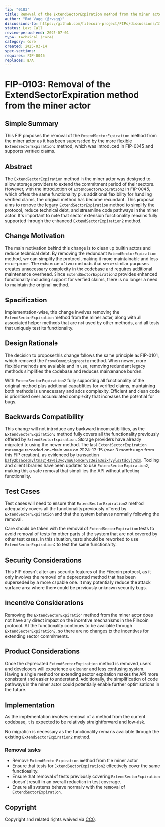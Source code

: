 ```yaml
---
fip: "0103"
title: Removal of the ExtendSectorExpiration method from the miner actor
author: "Rod Vagg (@rvagg)"
discussions-to: https://github.com/filecoin-project/FIPs/discussions/1116
status: Last Call
review-period-end: 2025-07-01
type: Technical (Core)
category: Core
created: 2025-03-14
spec-sections: 
requires: FIP-0045
replaces: N/A
---
```


# FIP-0103: Removal of the ExtendSectorExpiration method from the miner actor

## Simple Summary

This FIP proposes the removal of the `ExtendSectorExpiration` method from the miner actor as it has been superseded by the more flexible `ExtendSectorExpiration2` method, which was introduced in FIP-0045 and supports verified claims.

## Abstract

The `ExtendSectorExpiration` method in the miner actor was designed to allow storage providers to extend the commitment period of their sectors. However, with the introduction of `ExtendSectorExpiration2` in FIP-0045, which offers the same functionality plus additional flexibility for handling verified claims, the original method has become redundant. This proposal aims to remove the legacy `ExtendSectorExpiration` method to simplify the protocol, reduce technical debt, and streamline code pathways in the miner actor. It's important to note that sector extension functionality remains fully supported through the enhanced `ExtendSectorExpiration2` method.

## Change Motivation

The main motivation behind this change is to clean up builtin actors and reduce technical debt. By removing the redundant `ExtendSectorExpiration` method, we can simplify the protocol, making it more maintainable and less error-prone. The existence of two methods that serve similar purposes creates unnecessary complexity in the codebase and requires additional maintenance overhead. Since `ExtendSectorExpiration2` provides enhanced functionality including support for verified claims, there is no longer a need to maintain the original method.

## Specification

Implementation-wise, this change involves removing the `ExtendSectorExpiration` method from the miner actor, along with all associated helper methods that are not used by other methods, and all tests that uniquely test its functionality.

## Design Rationale

The decision to propose this change follows the same principle as FIP-0101, which removed the `ProveCommitAggregate` method. When newer, more flexible methods are available and in use, removing redundant legacy methods simplifies the codebase and reduces maintenance burden. 

With `ExtendSectorExpiration2` fully supporting all functionality of the original method plus additional capabilities for verified claims, maintaining both methods is unnecessary and adds complexity. Efficient and clean code is prioritised over accumulated complexity that increases the potential for bugs.

## Backwards Compatibility

This change will not introduce any backward incompatibilities, as the `ExtendSectorExpiration2` method fully covers all the functionality previously offered by `ExtendSectorExpiration`. Storage providers have already migrated to using the newer method. The last `ExtendSectorExpiration` message recorded on-chain was on 2024-12-15 (over 3 months ago from this FIP creation), as evidenced by transaction [`bafy2bzacecmyltma2j42wai3vqymu6apmcervz3eia3oixhyyls2tdcvj7okm`](https://filfox.info/en/message/bafy2bzacecmyltma2j42wai3vqymu6apmcervz3eia3oixhyyls2tdcvj7okm). Tooling and client libraries have been updated to use `ExtendSectorExpiration2`, making this a safe removal that simplifies the API without affecting functionality.

## Test Cases

Test cases will need to ensure that `ExtendSectorExpiration2` method adequately covers all the functionality previously offered by `ExtendSectorExpiration` and that the system behaves normally following the removal.

Care should be taken with the removal of `ExtendSectorExpiration` tests to avoid removal of tests for other parts of the system that are not covered by other test cases. In this situation, tests should be reworked to use `ExtendSectorExpiration2` to test the same functionality.

## Security Considerations

This FIP doesn't alter any security features of the Filecoin protocol, as it only involves the removal of a deprecated method that has been superseded by a more capable one. It may potentially reduce the attack surface area where there could be previously unknown security bugs.

## Incentive Considerations

Removing the `ExtendSectorExpiration` method from the miner actor does not have any direct impact on the incentive mechanisms in the Filecoin protocol. All the functionality continues to be available through `ExtendSectorExpiration2`, so there are no changes to the incentives for extending sector commitments.

## Product Considerations

Once the deprecated `ExtendSectorExpiration` method is removed, users and developers will experience a cleaner and less confusing system. Having a single method for extending sector expiration makes the API more consistent and easier to understand. Additionally, the simplification of code pathways in the miner actor could potentially enable further optimisations in the future.

## Implementation

As the implementation involves removal of a method from the current codebase, it is expected to be relatively straightforward and low-risk.

No migration is necessary as the functionality remains available through the existing `ExtendSectorExpiration2` method.

### Removal tasks

- Remove `ExtendSectorExpiration` method from the miner actor.
- Ensure that tests for `ExtendSectorExpiration2` effectively cover the same functionality.
- Ensure that removal of tests previously covering `ExtendSectorExpiration` doesn't result in an overall reduction in test coverage.
- Ensure all systems behave normally with the removal of `ExtendSectorExpiration`.

## Copyright

Copyright and related rights waived via [CC0](https://creativecommons.org/publicdomain/zero/1.0/).